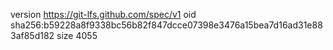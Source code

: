 version https://git-lfs.github.com/spec/v1
oid sha256:b59228a8f9338bc56b82f847dcce07398e3476a15bea7d16ad31e883af85d182
size 4055
